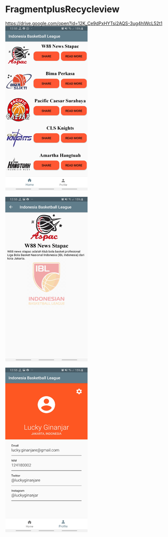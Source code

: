 # FragmentplusRecycleview
https://drive.google.com/open?id=12K_Ce9dPxHYTsi2AQS-3ug4hlWcL52t1
<br><img src="1.jpg" height="520" width="260"></br>
<br><img src="2.jpg" height="520" width="260"></br>
<br><img src="3.jpg" height="520" width="260"></br>
